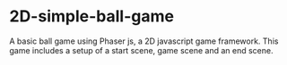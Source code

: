# 2D-simple-ball-game
A basic ball game using Phaser js, a 2D javascript game framework. This game includes a setup of a start scene, game scene and an end scene.
